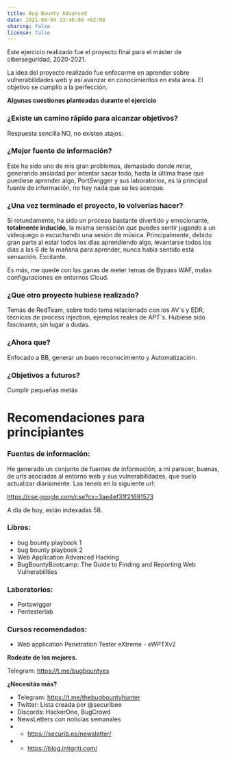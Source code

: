 ```yaml
---
title: Bug Bounty Advanced
date: 2021-09-04 23:46:00 +02:00
sharing: false
license: false
---
```


Este ejercicio realizado fue el proyecto final para el máster de ciberseguridad, 2020-2021.

La idea del proyecto realizado fue enfocarme en aprender sobre vulnerabilidades web y así avanzar en conocimientos en esta área. El objetivo se cumplío a la perfección.




**Algunas cuestiones planteadas durante el ejercicio**

### ¿Existe un camino rápido para alcanzar objetivos?
Respuesta sencilla NO, no existen atajos. 

### ¿Mejor fuente de información?
Este ha sido uno de mis gran problemas, demasiado donde mirar, generando ansiadad por intentar sacar todo, hasta la última frase que puediese aprender algo, PortSwigger y sus laboratorios, es la principal fuente de información, no hay nada que se les acerque.

### ¿Una vez terminado el proyecto, lo volverías hacer?

Sí rotundamente, ha sido un proceso bastante divertido y emocionante, **totalmente inducido**, la misma sensación que puedes sentir jugando a un videojuego o escuchando una sesión de música. Principalmente, debido gran parte al estar todos los días aprendiendo algo, levantarse todos los días a las 6 de la mañana para aprender, nunca había sentido está sensación. Excitante.


Es más, me quede con las ganas de meter temas de Bypass WAF, malas configuraciones en entornos Cloud.

### ¿Que otro proyecto hubiese realizado?

Temas de RedTeam, sobre todo tema relacionado con los AV´s y EDR, técnicas de process injection, ejemplos reales de APT´s. Hubiese sido fascinante, sin lugar a dudas.

### ¿Ahora que?

Enfocado a BB, generar un buen reconocimiento y Automatización.

### ¿Objetivos a futuros?

Cumplir pequeñas metás



# Recomendaciones para principiantes

### Fuentes de información:

He generado un conjunto de fuentes de información, a mi parecer, buenas, de urls asociadas al entorno web y sus vulnerabilidades, que suelo actualizar diariamente. Las teneís en la siguiente url:

https://cse.google.com/cse?cx=3ae4ef31f21691573

A día de hoy, están indexadas 58.

### Libros:

* bug bounty playbook 1
* bug bounty playbook 2
* Web Application Advanced Hacking
* BugBountyBootcamp: The Guide to Finding and Reporting Web Vulnerabilities

### Laboratorios:

* Portswigger
* Pentesterlab

### Cursos recomendados:

* Web application Penetration Tester eXtreme - eWPTXv2

**Rodeate de los mejores.**

Telegram: https://t.me/bugbountyes

**¿Necesitás más?**

* Telegram: https://t.me/thebugbountyhunter
* Twitter: Lista creada por @securibee
* Discords: HackerOne, BugCrowd
* NewsLetters con noticias semanales
* * https://securib.ee/newsletter/
* * https://blog.intigriti.com/